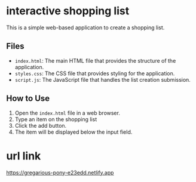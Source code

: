 # interactive shopping list

This is a simple web-based application to create a shopping list.

## Files

- `index.html`: The main HTML file that provides the structure of the application.
- `styles.css`: The CSS file that provides styling for the application.
- `script.js`: The JavaScript file that handles the list creation submission.

## How to Use

1. Open the `index.html` file in a web browser.
2. Type an item on the shopping list
3. Click the add button.
4. The item will be displayed below the input field.

# url link
https://gregarious-pony-e23edd.netlify.app



